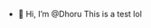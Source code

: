 - 👋 Hi, I’m @Dhoru
This is a test lol

<!---
Dhoru/Dhoru is a ✨ special ✨ repository because its `README.md` (this file) appears on your GitHub profile.
You can click the Preview link to take a look at your changes.
--->
